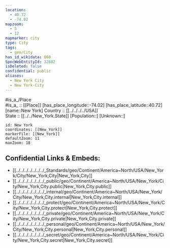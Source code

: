 ```yaml
---
location:
  - 40.72
  - -74.02
mapzoom:
  - 5
  - 12
mapmarker: city
type: City
tags:
  - geo/City
has_id_wikidata: Q60
SpocWebEntityId: 32882
isDeleted: false
confidential: public
aliases:
  - New York City
  - New York-City
---
```

#is_a_/Place  
#is_a_ :: [[Place]] 
[has_place_longitude::-74.02] 
[has_place_latitude::40.72] 
[name::New York] 
Country :: [[../../../../USA]]  
State :: [[../../New_York.State]] 
[Population::] 
[Unknown::] 


```leaflet
id: New York
coordinates: [[New_York]] 
markerFile: [[New_York]] 
defaultZoom: 11 
maxZoom: 18
```


## Confidential Links & Embeds: 
- [[../../../../../../../_Standards/geo/Continent/America~North/USA/New_York/City/New_York,City|New_York,City]] 
- [[../../../../../../../_public/geo/Continent/America~North/USA/New_York/City/New_York,City.public|New_York,City.public]] 
- [[../../../../../../../_internal/geo/Continent/America~North/USA/New_York/City/New_York,City.internal|New_York,City.internal]] 
- [[../../../../../../../_protect/geo/Continent/America~North/USA/New_York/City/New_York,City.protect|New_York,City.protect]] 
- [[../../../../../../../_private/geo/Continent/America~North/USA/New_York/City/New_York,City.private|New_York,City.private]] 
- [[../../../../../../../_personal/geo/Continent/America~North/USA/New_York/City/New_York,City.personal|New_York,City.personal]] 
- [[../../../../../../../_secret/geo/Continent/America~North/USA/New_York/City/New_York,City.secret|New_York,City.secret]] 

